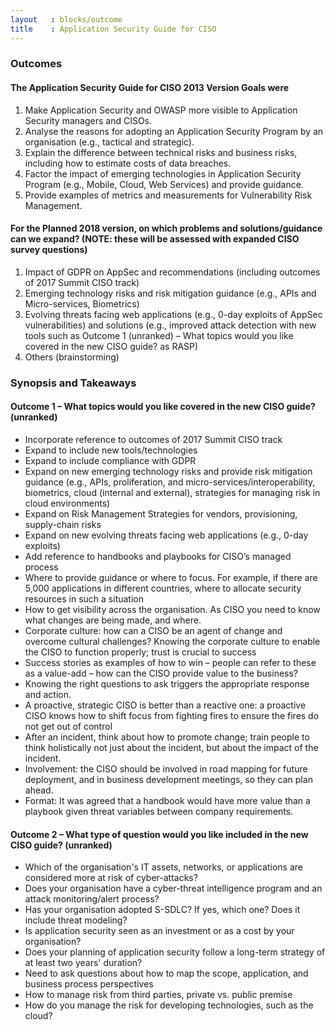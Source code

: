 ```yaml
---
layout   : blocks/outcome
title    : Application Security Guide for CISO
---
```

### Outcomes

#### The Application Security Guide for CISO 2013 Version Goals were

1. Make Application Security and OWASP more visible to Application Security managers and CISOs.
2. Analyse the reasons for adopting an Application Security Program by an organisation (e.g., tactical and strategic).
3. Explain the difference between technical risks and business risks, including how to estimate costs of data breaches.
4. Factor the impact of emerging technologies in Application Security Program (e.g., Mobile, Cloud, Web Services) and provide guidance.
5. Provide examples of metrics and measurements for Vulnerability Risk Management.

#### For the Planned 2018 version, on which problems and solutions/guidance can we expand? (NOTE: these will be assessed with expanded CISO survey questions)

1. Impact of GDPR on AppSec and recommendations (including outcomes of 2017 Summit CISO track)
2. Emerging technology risks and risk mitigation guidance (e.g., APIs and Micro-services, Biometrics)
3. Evolving threats facing web applications (e.g., 0-day exploits of AppSec vulnerabilities) and solutions (e.g., improved attack detection with new tools such as Outcome 1 (unranked) – What topics would you like covered in the new CISO guide? as RASP)
4. Others (brainstorming)

### Synopsis and Takeaways

#### Outcome 1 – What topics would you like covered in the new CISO guide? (unranked)

- Incorporate reference to outcomes of 2017 Summit CISO track
- Expand to include new tools/technologies
- Expand to include compliance with GDPR
- Expand on new emerging technology risks and provide risk mitigation guidance (e.g., APIs, proliferation, and micro-services/interoperability, biometrics, cloud (internal and external), strategies for managing risk in cloud environments)
- Expand on Risk Management Strategies for vendors, provisioning, supply-chain risks
- Expand on new evolving threats facing web applications (e.g., 0-day exploits)
- Add reference to handbooks and playbooks for CISO’s managed process
- Where to provide guidance or where to focus. For example, if there are 5,000 applications in different countries, where to allocate security resources in such a situation
- How to get visibility across the organisation.  As CISO you need to know what changes are being made, and where.
- Corporate culture: how can a CISO be an agent of change and overcome cultural challenges?  Knowing the corporate culture to enable the CISO to function properly; trust is crucial to success
- Success stories as examples of how to win – people can refer to these as a value-add – how can the CISO provide value to the business?
- Knowing the right questions to ask triggers the appropriate response and action.
- A proactive, strategic CISO is better than a reactive one: a proactive CISO knows how to shift focus from fighting fires to ensure the fires do not get out of control
- After an incident, think about how to promote change; train people to think holistically not just about the incident, but about the impact of the incident.
- Involvement: the CISO should be involved in road mapping for future deployment, and in business development meetings, so they can plan ahead.
- Format:  It was agreed that a handbook would have more value than a playbook given threat variables between company requirements.

#### Outcome 2 – What type of question would you like included in the new CISO guide? (unranked)

- Which of the organisation's IT assets, networks, or applications are considered more at risk of cyber-attacks?
- Does your organisation have a cyber-threat intelligence program and an attack monitoring/alert process?
- Has your organisation adopted S-SDLC? If yes, which one? Does it include threat modeling?
- Is application security seen as an investment or as a cost by your organisation?
- Does your planning of application security follow a long-term strategy of at least two years' duration?
- Need to ask questions about how to map the scope, application, and business process perspectives
- How to manage risk from third parties, private vs. public premise
- How do you manage the risk for developing technologies, such as the cloud?

